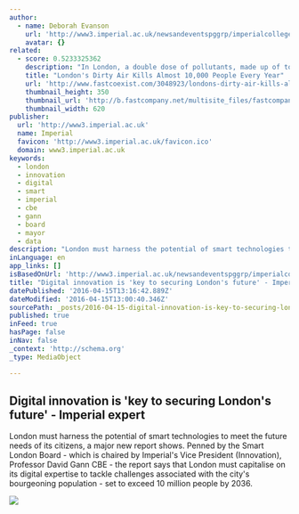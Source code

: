 ```yaml
---
author:
  - name: Deborah Evanson
    url: 'http://www3.imperial.ac.uk/newsandeventspggrp/imperialcollege/newssummary/news_13-4-2016-18-7-27#authorbox'
    avatar: {}
related:
  - score: 0.5233325362
    description: "In London, a double dose of pollutants, made up of toxic gas and fine, lung-clogging particles, is choking the capital. According to a new study, London's dirty air is killing up to 9,500 people per year."
    title: "London's Dirty Air Kills Almost 10,000 People Every Year"
    url: 'http://www.fastcoexist.com/3048923/londons-dirty-air-kills-almost-10000-people-every-year'
    thumbnail_height: 350
    thumbnail_url: 'http://b.fastcompany.net/multisite_files/fastcompany/imagecache/620x350/poster/2015/07/3048923-poster-p-1-londons-dirty-air-kills-almost-1000-people-every-year.jpg'
    thumbnail_width: 620
publisher:
  url: 'http://www3.imperial.ac.uk'
  name: Imperial
  favicon: 'http://www3.imperial.ac.uk/favicon.ico'
  domain: www3.imperial.ac.uk
keywords:
  - london
  - innovation
  - digital
  - smart
  - imperial
  - cbe
  - gann
  - board
  - mayor
  - data
description: "London must harness the potential of smart technologies to meet the future needs of its citizens, a major new report shows. Penned by the Smart London Board - which is chaired by Imperial's Vice President (Innovation), Professor David Gann CBE - the report says that London must capitalise on its digital expertise to tackle challenges associated with the city's bourgeoning population - set to exceed 10 million people by 2036."
inLanguage: en
app_links: []
isBasedOnUrl: 'http://www3.imperial.ac.uk/newsandeventspggrp/imperialcollege/newssummary/news_13-4-2016-18-7-27'
title: "Digital innovation is 'key to securing London's future' - Imperial expert"
datePublished: '2016-04-15T13:16:42.889Z'
dateModified: '2016-04-15T13:00:40.346Z'
sourcePath: _posts/2016-04-15-digital-innovation-is-key-to-securing-londons-future-im.md
published: true
inFeed: true
hasPage: false
inNav: false
_context: 'http://schema.org'
_type: MediaObject

---
```

<article style=""><h1>Digital innovation is 'key to securing London's future' - Imperial expert</h1><p>London must harness the potential of smart technologies to meet the future needs of its citizens, a major new report shows. Penned by the Smart London Board - which is chaired by Imperial's Vice President (Innovation), Professor David Gann CBE - the report says that London must capitalise on its digital expertise to tackle challenges associated with the city's bourgeoning population - set to exceed 10 million people by 2036.</p><img src="http://www3.imperial.ac.uk/newseventsimages?p_image_type=mainnews2012&amp;p_image_id=32558" /></article>